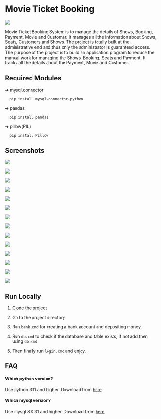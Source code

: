 
# Movie Ticket Booking

![](https://i.ibb.co/CbD1gPQ/1.png)

Movie Ticket Booking System is to manage the details of Shows, Booking, Payment, Movie and Customer. It manages all the information about Shows, Seats, Customers and Shows. The project is totally built at the administrative end and thus only the administrator is guaranteed access. The purpose of the project is to build an application program to reduce the manual work for managing the Shows, Booking, Seats and Payment. It tracks all the details about the Payment, Movie and Customer. 
## Required Modules
➔	mysql.connector
```bash
  pip install mysql-connector-python
```
➔	pandas
```bash
  pip install pandas
```
➔	pillow(PIL)
```bash
  pip install Pillow
```
## Screenshots

![](https://i.postimg.cc/QC01C6qy/image-0.png)

![](https://i.postimg.cc/sfcpTXR4/image-1.png)

![](https://i.postimg.cc/xCPbpsB1/image-2.png)

![](https://i.postimg.cc/xT1Lh2fD/image-3.png)

![](https://i.postimg.cc/C10qNyP2/image-4.png)

![](https://i.postimg.cc/m2p7G5kc/image-5.png)

![](https://i.postimg.cc/GmBG3xTX/image-6.png)

![](https://i.postimg.cc/6pDR84dt/image-7.png)

![](https://i.postimg.cc/yNcRc6P9/image-8.png)

![](https://i.postimg.cc/cC4tpRNM/image-9.png)

![](https://i.postimg.cc/tJSnpsq0/image-10.png)

![](https://i.postimg.cc/RVhnGLdv/image-11.png)

![](https://i.postimg.cc/dtfZfZNr/image-12.png)

![](https://i.postimg.cc/sgZGCfb8/image-13.png)

## Run Locally

1. Clone the project

2. Go to the project directory

3. Run `bank.cmd` for creating a bank account and depositing money.

4. Run `db.cmd` to check if the database and table exists, if not add then using `db.cmd`

5. Then finally run `login.cmd` and enjoy.

## FAQ
#### Which python version?
Use python 3.11 and higher. Download from [here](https://www.python.org/)

#### Which mysql version?
Use mysql 8.0.31 and higher. Download from [here](https://dev.mysql.com/downloads/mysql/)
